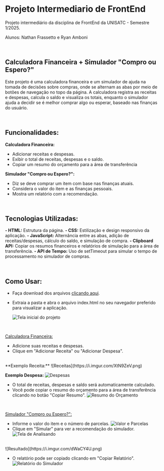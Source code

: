 # Projeto Intermediario de FrontEnd
Projeto intermediário da disciplina de FrontEnd da UNISATC - Semestre 1/2025. 

Alunos: Nathan Frassetto e Ryan Amboni

<br/>

## Calculadora Financeira + Simulador "Compro ou Espero?"
Este  projeto é uma calculadora financeira e um simulador de ajuda na tomada de decisões sobre compras, onde se alternam as abas por meio de botões de navegação no topo da página. 
A calculadora registra as receitas e despesas, calcula o saldo e visualiza os totais, enquanto o simulador ajuda a decidir se é melhor comprar algo ou esperar, baseado nas finanças do usuário.

<br/>

## Funcionalidades:

**Calculadora Financeira:**
- Adicionar receitas e despesas.
- Exibir o total de receitas, despesas e o saldo.
- Copiar um resumo do orçamento para a área de transferência

**Simulador "Compro ou Espero?":**
- Diz se deve comprar um item com base nas finanças atuais.
- Considera o valor do item e as finanças pessoais.
- Mostra um relatório com a recomendação.

<br/>

## Tecnologias Utilizadas:
**- HTML:** Estrutura da página.
**- CSS:** Estilização e design responsivo da aplicação.
**- JavaScript:** Alternância entre as abas, adição de receitas/despesas, cálculo do saldo, e simulação de compra.
**- Clipboard API:** Copiar os resumos financeiros e relatórios de simulação para a área de transferência.
**- API de Tempo:** Uso de setTimeout para simular o tempo de processamento no simulador de compras.

<br/>

## Como Usar: 

- Faça download dos arquivos [clicando aqui](https://github.com/RyanAmboni/Projeto-Intermediario-FrontEnd/archive/refs/heads/main.zip).
- Extraia a pasta e abra o arquivo index.html no seu navegador preferido para visualizar a aplicação.

  ![Tela inicial do projeto](https://i.imgur.com/ecFctEH.png)

  <br/>
<ins>Calculadora Financeira:</ins>

- Adicione suas receitas e despesas.
- Clique em "Adicionar Receita" ou "Adicionar Despesa".
<br/>
**Exemplo Receita:**
![Receitas](https://i.imgur.com/XtN9ZeV.png)
<br/>

**Exemplo Despesa:**
![Despesas](https://i.imgur.com/WdD9DkB.png)
<br/>

- O total de receitas, despesas e saldo será automaticamente calculado.
- Você pode copiar o resumo do orçamento para a área de transferência clicando no botão "Copiar Resumo".
![Resumo do Orçamento](https://i.imgur.com/WdD9DkB.png)

<br/>

<ins>Simulador "Compro ou Espero?":</ins>
<br/>
- Informe o valor do item e o número de parcelas.
![Valor e Parcelas](https://i.imgur.com/P5CSId3.png)
  <br/>
- Clique em "Simular" para ver a recomendação do simulador.
![Tela de Analisando](https://i.imgur.com/PgG7dsf.png)
<br/>
![Resultado](https://i.imgur.com/dWaCY4U.png)
<br/>

- O relatório pode ser copiado clicando em "Copiar Relatório".
  ![Relatório do Simulador](https://i.imgur.com/VkDijFp.png)

